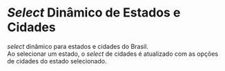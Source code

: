 # _Select_ Dinâmico de Estados e Cidades

_select_ dinâmico para estados e cidades do Brasil.\
Ao selecionar um estado, o _select_ de cidades é atualizado com as opções de cidades do estado selecionado.
